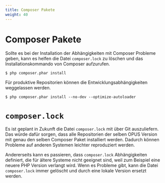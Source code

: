 ```yaml
---
title: Composer Pakete
weight: 40
---
```


# Composer Pakete

Sollte es bei der Installation der Abhängigkeiten mit Composer Probleme
geben, kann es helfen die Datei `composer.lock` zu löschen und das 
Installationskommando von Composer aufzurufen.

    $ php composer.phar install
    
Für produktive Repositorien können die Entwicklungsabhängigkeiten 
weggelassen werden.

    $ php composer.phar install --no-dev --optimize-autoloader
    
# `composer.lock`    
    
Es ist geplant in Zukunft die Datei `composer.lock` mit über Git 
auszuliefern. Das würde dafür sorgen, dass alle Repositorien der selben
OPUS Version mit genau den selben Composer Paket installiert werden.
Dadurch können Probleme auf anderen Systemen leichter reproduziert 
werden.

Andererseits kann es passieren, dass `composer.lock` Abhängigkeiten 
definiert, die für ältere Systeme nicht geeignet sind, weil zum Beispiel
eine neuere PHP Version verlangt wird. Wenn es Probleme gibt, kann die 
Datei `composer.lock` immer gelöscht und durch eine lokale Version 
ersetzt werden.




